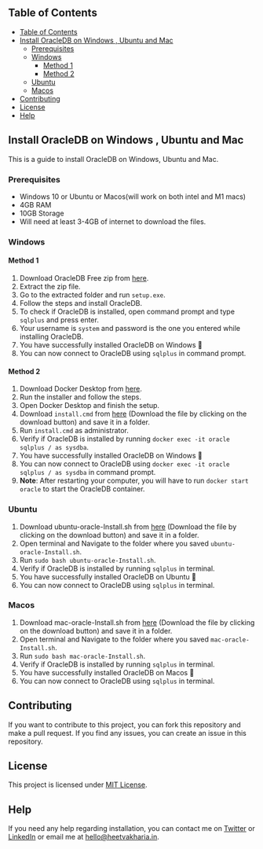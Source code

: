 ## Table of Contents
- [Table of Contents](#table-of-contents)
- [Install OracleDB on Windows , Ubuntu and Mac](#install-oracledb-on-windows--ubuntu-and-mac)
  - [Prerequisites](#prerequisites)
  - [Windows](#windows)
    - [Method 1](#method-1)
    - [Method 2](#method-2)
  - [Ubuntu](#ubuntu)
  - [Macos](#macos)
- [Contributing](#contributing)
- [License](#license)
- [Help](#help)
## Install OracleDB on Windows , Ubuntu and Mac
This is a guide to install OracleDB on Windows, Ubuntu and Mac.
### Prerequisites
- Windows 10 or Ubuntu or Macos(will work on both intel and M1 macs)
- 4GB RAM
- 10GB Storage
- Will need at least 3-4GB of internet to download the files.
### Windows
#### Method 1
1. Download OracleDB Free zip from [here](https://www.oracle.com/in/database/technologies/oracle-database-software-downloads.html).
2. Extract the zip file.
3. Go to the extracted folder and run `setup.exe`.
4. Follow the steps and install OracleDB.
5. To check if OracleDB is installed, open command prompt and type `sqlplus` and press enter.
6. Your username is `system` and password is the one you entered while installing OracleDB.
7. You have successfully installed OracleDB on Windows 🎉
8. You can now connect to OracleDB using `sqlplus` in command prompt.
#### Method 2
1. Download Docker Desktop from [here](https://www.docker.com/products/docker-desktop).
2. Run the installer and follow the steps.
3. Open Docker Desktop and finish the setup.
4. Download `install.cmd` from [here](/install.cmd) (Download the file by clicking on the download button) and save it in a folder.
5. Run `install.cmd` as administrator.
6. Verify if OracleDB is installed by running `docker exec -it oracle sqlplus / as sysdba`.
7. You have successfully installed OracleDB on Windows 🎉
8. You can now connect to OracleDB using `docker exec -it oracle sqlplus / as sysdba` in command prompt.
9. **Note**: After restarting your computer, you will have to run `docker start oracle` to start the OracleDB container.

### Ubuntu
1. Download ubuntu-oracle-Install.sh from [here](/ubuntu-oracle-Install.sh) (Download the file by clicking on the download button) and save it in a folder.
2. Open terminal and Navigate to the folder where you saved `ubuntu-oracle-Install.sh`.
3. Run `sudo bash ubuntu-oracle-Install.sh`.
4. Verify if OracleDB is installed by running `sqlplus` in terminal.
5. You have successfully installed OracleDB on Ubuntu 🎉
6. You can now connect to OracleDB using `sqlplus` in terminal.
### Macos
1. Download mac-oracle-Install.sh from [here](/mac-oracle-Install.sh) (Download the file by clicking on the download button) and save it in a folder.
2. Open terminal and Navigate to the folder where you saved `mac-oracle-Install.sh`.
3. Run `sudo bash mac-oracle-Install.sh`.
4. Verify if OracleDB is installed by running `sqlplus` in terminal.
5. You have successfully installed OracleDB on Macos 🎉
6. You can now connect to OracleDB using `sqlplus` in terminal.

## Contributing
If you want to contribute to this project, you can fork this repository and make a pull request. If you find any issues, you can create an issue in this repository.

## License
This project is licensed under [MIT License](/LICENSE).

## Help 
If you need any help regarding installation, you can contact me on [Twitter](https://twitter.com/vakhariaheet) or [LinkedIn](https://www.linkedin.com/in/vakhariaheet/) or email me at hello@heetvakharia.in.
